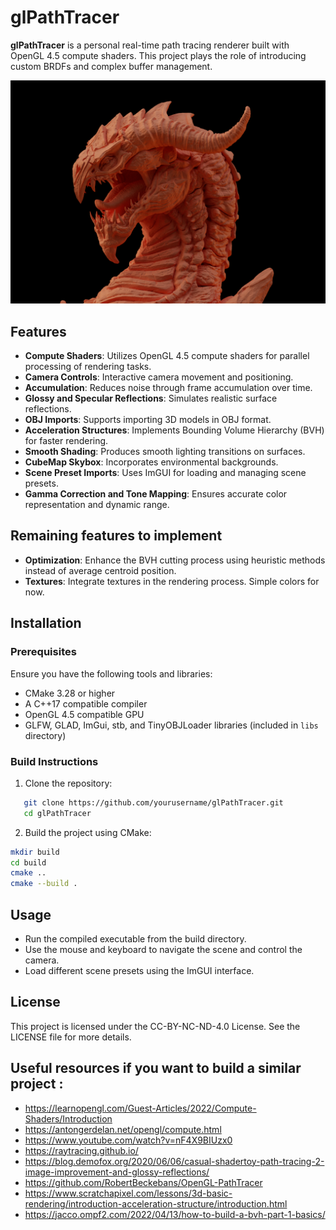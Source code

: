 # glPathTracer

**glPathTracer** is a personal real-time path tracing renderer built with OpenGL 4.5 compute shaders. This project plays the role of introducing custom BRDFs and complex buffer management. 

![Dragon Model](preview.png)

## Features

- **Compute Shaders**: Utilizes OpenGL 4.5 compute shaders for parallel processing of rendering tasks.
- **Camera Controls**: Interactive camera movement and positioning.
- **Accumulation**: Reduces noise through frame accumulation over time.
- **Glossy and Specular Reflections**: Simulates realistic surface reflections.
- **OBJ Imports**: Supports importing 3D models in OBJ format.
- **Acceleration Structures**: Implements Bounding Volume Hierarchy (BVH) for faster rendering.
- **Smooth Shading**: Produces smooth lighting transitions on surfaces.
- **CubeMap Skybox**: Incorporates environmental backgrounds.
- **Scene Preset Imports**: Uses ImGUI for loading and managing scene presets.
- **Gamma Correction and Tone Mapping**: Ensures accurate color representation and dynamic range.

## Remaining features to implement

- **Optimization**: Enhance the BVH cutting process using heuristic methods instead of average centroid position.
- **Textures**: Integrate textures in the rendering process. Simple colors for now.

## Installation

### Prerequisites

Ensure you have the following tools and libraries:

- CMake 3.28 or higher
- A C++17 compatible compiler
- OpenGL 4.5 compatible GPU
- GLFW, GLAD, ImGui, stb, and TinyOBJLoader libraries (included in `libs` directory)

### Build Instructions

1. Clone the repository:
```bash
   git clone https://github.com/yourusername/glPathTracer.git
   cd glPathTracer
```

2. Build the project using CMake:
```bash
mkdir build
cd build
cmake ..
cmake --build .
```

## Usage
- Run the compiled executable from the build directory.
- Use the mouse and keyboard to navigate the scene and control the camera.
- Load different scene presets using the ImGUI interface.

## License
This project is licensed under the CC-BY-NC-ND-4.0 License. See the LICENSE file for more details.

## Useful resources if you want to build a similar project : 
- https://learnopengl.com/Guest-Articles/2022/Compute-Shaders/Introduction
- https://antongerdelan.net/opengl/compute.html
- https://www.youtube.com/watch?v=nF4X9BIUzx0
- https://raytracing.github.io/
- https://blog.demofox.org/2020/06/06/casual-shadertoy-path-tracing-2-image-improvement-and-glossy-reflections/
- https://github.com/RobertBeckebans/OpenGL-PathTracer
- https://www.scratchapixel.com/lessons/3d-basic-rendering/introduction-acceleration-structure/introduction.html
- https://jacco.ompf2.com/2022/04/13/how-to-build-a-bvh-part-1-basics/
